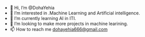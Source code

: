 - 👋 Hi, I’m @DohaYehia
- 👀 I’m interested in .Machine Learning and Artificial intelligence.
- 🌱 I’m currently learning AI in ITI.
- 💞️ I’m looking to make more projects in machine learining.
- 📫 How to reach me dohayehia666@gmail.com
